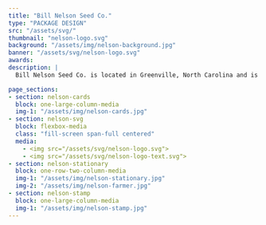 ```yaml
---
title: "Bill Nelson Seed Co."
type: "PACKAGE DESIGN"
src: "/assets/svg/"
thumbnail: "nelson-logo.svg"
background: "/assets/img/nelson-background.jpg"
banner: "/assets/svg/nelson-logo.svg"
awards:
description: |
  Bill Nelson Seed Co. is located in Greenville, North Carolina and is targeted towards farmers who are interested in sustainable agriculture. The farmers who purchase our products are interested in sustainable farming starting with their most important product, seeds. Bill Nelson Seed Co. aims to make the best product, cause no unnecessary harm to the environment, and perhaps inspire farmers to think of solutions to the environmental crisis.

page_sections:
- section: nelson-cards
  block: one-large-column-media
  img-1: "/assets/img/nelson-cards.jpg"
- section: nelson-svg
  block: flexbox-media
  class: "fill-screen span-full centered"
  media:
    - <img src="/assets/svg/nelson-logo.svg">
    - <img src="/assets/svg/nelson-logo-text.svg">
- section: nelson-stationary
  block: one-row-two-column-media
  img-1: "/assets/img/nelson-stationary.jpg"
  img-2: "/assets/img/nelson-farmer.jpg"
- section: nelson-stamp
  block: one-large-column-media
  img-1: "/assets/img/nelson-stamp.jpg"
---
```

